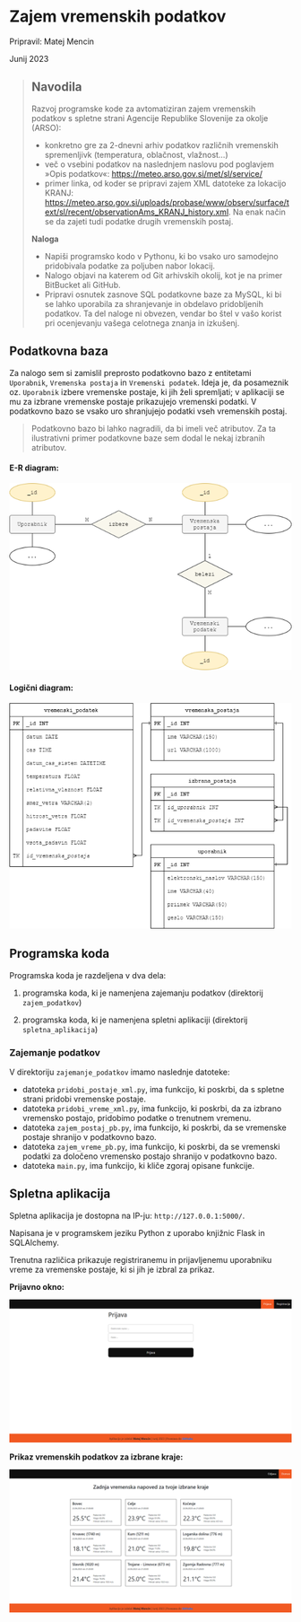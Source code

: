 # Zajem vremenskih podatkov
Pripravil: Matej Mencin

Junij 2023



> ## Navodila
>
> Razvoj programske kode za avtomatiziran zajem vremenskih podatkov s spletne strani Agencije Republike Slovenije za okolje (ARSO):
>
> - konkretno gre za 2-dnevni arhiv podatkov različnih vremenskih spremenljivk (temperatura, oblačnost, vlažnost…)
> - več o vsebini podatkov na naslednjem naslovu pod poglavjem »Opis podatkov«: https://meteo.arso.gov.si/met/sl/service/
> - primer linka, od koder se pripravi zajem XML datoteke za lokacijo KRANJ: https://meteo.arso.gov.si/uploads/probase/www/observ/surface/text/sl/recent/observationAms_KRANJ_history.xml. Na enak način se da zajeti tudi podatke drugih vremenskih postaj.
>
> 
>
> **Naloga**
>
> - Napiši programsko kodo v Pythonu, ki bo vsako uro samodejno pridobivala podatke za poljuben nabor lokacij.
> - Nalogo objavi na katerem od Git arhivskih okolij, kot je na primer BitBucket ali GitHub. 
> - Pripravi osnutek zasnove SQL podatkovne baze za MySQL, ki bi se lahko uporabila za shranjevanje in obdelavo pridobljenih podatkov. Ta del naloge ni obvezen, vendar bo štel v vašo korist pri ocenjevanju vašega celotnega znanja in izkušenj.



## Podatkovna baza

Za nalogo sem si zamislil preprosto podatkovno bazo z entitetami `Uporabnik`,  `Vremenska postaja`  in  `Vremenski podatek`. Ideja je, da posameznik oz. `Uporabnik` izbere vremenske postaje, ki jih želi spremljati; v aplikaciji se mu za izbrane vremenske postaje prikazujejo vremenski podatki. V podatkovno bazo se vsako uro shranjujejo podatki vseh vremenskih postaj.

> Podatkovno bazo bi lahko nagradili, da bi imeli več atributov. Za ta ilustrativni primer podatkovne baze sem dodal le nekaj izbranih atributov.



#### E-R diagram:

![er](./images/er.png)



#### Logični diagram:

![log](./images/log.png)



## Programska koda

Programska koda je razdeljena v dva dela: 

1. programska koda, ki je namenjena zajemanju podatkov (direktorij `zajem_podatkov`)

2. programska koda, ki je namenjena spletni aplikaciji (direktorij `spletna_aplikacija`)



### Zajemanje podatkov

V direktoriju `zajemanje_podatkov` imamo naslednje datoteke:

- datoteka `pridobi_postaje_xml.py`, ima funkcijo, ki poskrbi, da s spletne strani pridobi vremenske postaje.
- datoteka `pridobi_vreme_xml.py`, ima funkcijo, ki poskrbi, da za izbrano vremensko postajo, pridobimo podatke o trenutnem vremenu.
- datoteka `zajem_postaj_pb.py`, ima funkcijo, ki poskrbi, da se vremenske postaje shranijo v podatkovno bazo.
- datoteka `zajem_vreme_pb.py`, ima funkcijo, ki poskrbi, da se vremenski podatki za določeno vremensko postajo shranijo v podatkovno bazo.
- datoteka `main.py`, ima funkcijo, ki kliče zgoraj opisane funkcije.



## Spletna aplikacija

Spletna aplikacija je dostopna na IP-ju: `http://127.0.0.1:5000/`.

Napisana je v programskem jeziku Python z uporabo knjižnic Flask in SQLAlchemy.

Trenutna različica prikazuje registriranemu in prijavljenemu uporabniku vreme za vremenske postaje, ki si jih je izbral za prikaz.

**Prijavno okno:**

<img src="./images/spletna-aplikacija-01.png" alt="spletna-aplikacija-01" style="zoom:50%;" />



**Prikaz vremenskih podatkov za izbrane kraje:**

<img src="./images/spletna-aplikacija-02.png" alt="spletna-aplikacija-02" style="zoom:50%;" />
